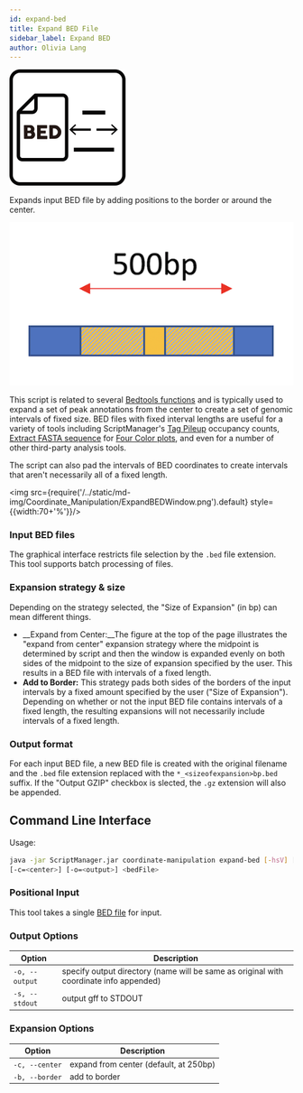 ```yaml
---
id: expand-bed
title: Expand BED File
sidebar_label: Expand BED
author: Olivia Lang
---
```


![ExpandBED](/../static/icons/Coordinate_Manipulation/ExpandBED_square.svg)

Expands input BED file by adding positions to the border or around the center.

![ExpandBED_center_500bp](./img/ExpandBED_center_500bp.png)

This script is related to several [Bedtools functions][bedtools-slop] and is typically used to expand a set of peak annotations from the center to create a set of genomic intervals of fixed size. BED files with fixed interval lengths are useful for a variety of tools including ScriptManager's [Tag Pileup][tag-pileup] occupancy counts, [Extract FASTA sequence][fasta-extract] for [Four Color plots][four-color], and even for a number of other third-party analysis tools.

The script can also pad the intervals of BED coordinates to create intervals that aren't necessarily all of a fixed length.

<img src={require('/../static/md-img/Coordinate_Manipulation/ExpandBEDWindow.png').default} style={{width:70+'%'}}/>

### Input BED files
The graphical interface restricts file selection by the `.bed` file extension. This tool supports batch processing of files.


### Expansion strategy & size
Depending on the strategy selected, the "Size of Expansion" (in bp) can mean different things.

* __Expand from Center:__The figure at the top of the page illustrates the "expand from center" expansion strategy where the midpoint is determined by script and then the window is expanded evenly on both sides of the midpoint to the size of expansion specified by the user. This results in a BED file with intervals of a fixed length.
* __Add to Border:__ This strategy pads both sides of the borders of the input intervals by a fixed amount specified by the user ("Size of Expansion"). Depending on whether or not the input BED file contains intervals of a fixed length, the resulting expansions will not necessarily include intervals of a fixed length.

### Output format
For each input BED file, a new BED file is created with the original filename and the `.bed` file extension replaced with the `*_<sizeofexpansion>bp.bed` suffix. If the "Output GZIP" checkbox is slected, the `.gz` extension will also be appended.

## Command Line Interface

Usage:
```bash
java -jar ScriptManager.jar coordinate-manipulation expand-bed [-hsV] [-b=<border>]
[-c=<center>] [-o=<output>] <bedFile>
```

### Positional Input

This tool takes a single [BED file][bed-format] for input.


### Output Options

| Option | Description |
| ------ | ----------- |
| `-o, --output` | specify output directory (name will be same as original with coordinate info appended) |
| `-s, --stdout` | output gff to STDOUT |



### Expansion Options

| Option | Description |
| ------ | ----------- |
| `-c, --center` | expand from center (default, at 250bp) |
| `-b, --border` | add to border |

[bedtools-slop]:https://bedtools.readthedocs.io/en/latest/content/tools/slop.html

[bed-format]:/docs/References/file-formats#bed

[tag-pileup]:/docs/Tools/read-analysis/tag-pileup
[four-color]:/docs/Tools/figure-generation/four-color
[fasta-extract]:/docs/Tools/sequence-analysis/fasta-extract

